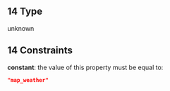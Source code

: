 ## 14 Type

unknown

## 14 Constraints

**constant**: the value of this property must be equal to:

```json
"map_weather"
```
